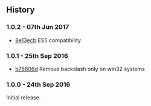 ## History

### 1.0.2 - 07th Jun 2017

- [8e13ecb](https://github.com/darsain/remove-trailing-separator/commit/8e13ecbfd7b9f5fdf97c5d5ff923e4718b874e31) ES5 compatibility

### 1.0.1 - 25th Sep 2016

- [b78606d](https://github.com/darsain/remove-trailing-separator/commit/af90b4e153a4527894741af6c7005acaeb78606d) Remove backslash only on win32 systems

### 1.0.0 - 24th Sep 2016

Initial release.
